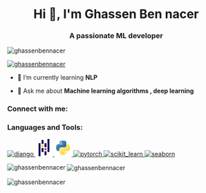 <h1 align="center">Hi 👋, I'm Ghassen Ben nacer</h1>
<h3 align="center">A passionate ML developer</h3>

<p align="left"> <img src="https://komarev.com/ghpvc/?username=ghassenbennacer&label=Profile%20views&color=0e75b6&style=flat" alt="ghassenbennacer" /> </p>

<p align="left"> <a href="https://github.com/ryo-ma/github-profile-trophy"><img src="https://github-profile-trophy.vercel.app/?username=ghassenbennacer" alt="ghassenbennacer" /></a> </p>

- 🌱 I’m currently learning **NLP**

- 💬 Ask me about **Machine learning algorithms , deep learning**

<h3 align="left">Connect with me:</h3>
<p align="left">
</p>

<h3 align="left">Languages and Tools:</h3>
<p align="left"> <a href="https://www.djangoproject.com/" target="_blank" rel="noreferrer"> <img src="https://cdn.worldvectorlogo.com/logos/django.svg" alt="django" width="40" height="40"/> </a> <a href="https://pandas.pydata.org/" target="_blank" rel="noreferrer"> <img src="https://raw.githubusercontent.com/devicons/devicon/2ae2a900d2f041da66e950e4d48052658d850630/icons/pandas/pandas-original.svg" alt="pandas" width="40" height="40"/> </a> <a href="https://www.python.org" target="_blank" rel="noreferrer"> <img src="https://raw.githubusercontent.com/devicons/devicon/master/icons/python/python-original.svg" alt="python" width="40" height="40"/> </a> <a href="https://pytorch.org/" target="_blank" rel="noreferrer"> <img src="https://www.vectorlogo.zone/logos/pytorch/pytorch-icon.svg" alt="pytorch" width="40" height="40"/> </a> <a href="https://scikit-learn.org/" target="_blank" rel="noreferrer"> <img src="https://upload.wikimedia.org/wikipedia/commons/0/05/Scikit_learn_logo_small.svg" alt="scikit_learn" width="40" height="40"/> </a> <a href="https://seaborn.pydata.org/" target="_blank" rel="noreferrer"> <img src="https://seaborn.pydata.org/_images/logo-mark-lightbg.svg" alt="seaborn" width="40" height="40"/> </a> </p>

<p><img align="left" src="https://github-readme-stats.vercel.app/api/top-langs?username=ghassenbennacer&show_icons=true&locale=en&layout=compact" alt="ghassenbennacer" /></p>

<p>&nbsp;<img align="center" src="https://github-readme-stats.vercel.app/api?username=ghassenbennacer&show_icons=true&locale=en" alt="ghassenbennacer" /></p>

<p><img align="center" src="https://github-readme-streak-stats.herokuapp.com/?user=ghassenbennacer&" alt="ghassenbennacer" /></p>
